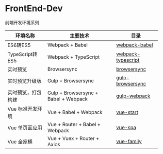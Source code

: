 # FrontEnd-Dev
前端开发环境系列

|环境名称               |主要技术                     |目录                                                                                    |
|-----------------------|-------------------------|--------------------------------------------------------------------------------------------|
|ES6转ES5               |Webpack + Babel          |[webpack-babel](https://github.com/pwcong/FrontEnd-Dev/tree/master/webpack-babel)           |
|TypeScript转ES5        |Webpack + TypeScript     |[webpack-typescript](https://github.com/pwcong/FrontEnd-Dev/tree/master/webpack-typescript) |
|实时预览               |Browsersync              |[browsersync](https://github.com/pwcong/FrontEnd-Dev/tree/master/browsersync)               |
|实时预览升级版         |Gulp + Browsersync       |[gulp-browsersync](https://github.com/pwcong/FrontEnd-Dev/tree/master/gulp-browsersync)     |
|实时预览，打包构建     |Gulp + Browsersync + Babel + Webpack|[gulp-webpack](https://github.com/pwcong/FrontEnd-Dev/tree/master/gulp-webpack)  |
|Vue 标准开发环境       |Vue + Babel + Webpack    |[vue-start](https://github.com/pwcong/FrontEnd-Dev/tree/master/vue-start)                   |
|Vue 单页面应用         |Vue + Router + Babel + Webpack   |[vue-spa](https://github.com/pwcong/FrontEnd-Dev/tree/master/vue-start)             |
|Vue 全家桶             |Vue + Vuex + Router + Axios |[vue-family](https://github.com/pwcong/FrontEnd-Dev/tree/master/vue-family)              |